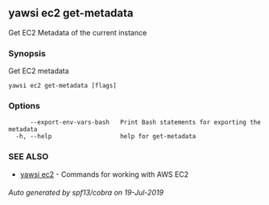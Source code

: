 ## yawsi ec2 get-metadata

Get EC2 Metadata of the current instance

### Synopsis


Get EC2 metadata

```
yawsi ec2 get-metadata [flags]
```

### Options

```
      --export-env-vars-bash   Print Bash statements for exporting the metadata
  -h, --help                   help for get-metadata
```

### SEE ALSO
* [yawsi ec2](yawsi_ec2.md)	 - Commands for working with AWS EC2

###### Auto generated by spf13/cobra on 19-Jul-2019

